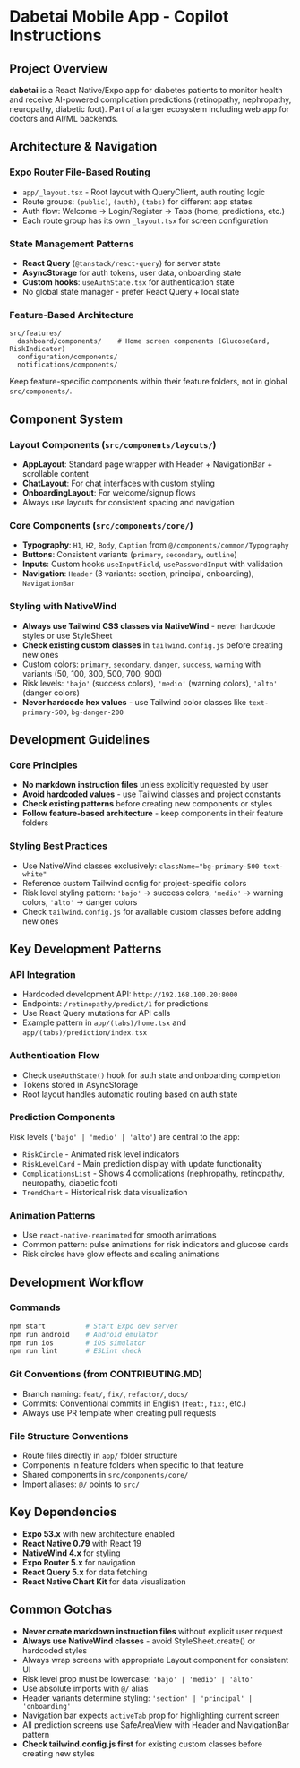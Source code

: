 # Dabetai Mobile App - Copilot Instructions

## Project Overview
**dabetai** is a React Native/Expo app for diabetes patients to monitor health and receive AI-powered complication predictions (retinopathy, nephropathy, neuropathy, diabetic foot). Part of a larger ecosystem including web app for doctors and AI/ML backends.

## Architecture & Navigation

### Expo Router File-Based Routing
- `app/_layout.tsx` - Root layout with QueryClient, auth routing logic
- Route groups: `(public)`, `(auth)`, `(tabs)` for different app states
- Auth flow: Welcome → Login/Register → Tabs (home, predictions, etc.)
- Each route group has its own `_layout.tsx` for screen configuration

### State Management Patterns
- **React Query** (`@tanstack/react-query`) for server state
- **AsyncStorage** for auth tokens, user data, onboarding state
- **Custom hooks**: `useAuthState.tsx` for authentication state
- No global state manager - prefer React Query + local state

### Feature-Based Architecture
```
src/features/
  dashboard/components/    # Home screen components (GlucoseCard, RiskIndicator)
  configuration/components/
  notifications/components/
```
Keep feature-specific components within their feature folders, not in global `src/components/`.

## Component System

### Layout Components (`src/components/layouts/`)
- **AppLayout**: Standard page wrapper with Header + NavigationBar + scrollable content
- **ChatLayout**: For chat interfaces with custom styling
- **OnboardingLayout**: For welcome/signup flows
- Always use layouts for consistent spacing and navigation

### Core Components (`src/components/core/`)
- **Typography**: `H1`, `H2`, `Body`, `Caption` from `@/components/common/Typography`
- **Buttons**: Consistent variants (`primary`, `secondary`, `outline`)
- **Inputs**: Custom hooks `useInputField`, `usePasswordInput` with validation
- **Navigation**: `Header` (3 variants: section, principal, onboarding), `NavigationBar`

### Styling with NativeWind
- **Always use Tailwind CSS classes via NativeWind** - never hardcode styles or use StyleSheet
- **Check existing custom classes** in `tailwind.config.js` before creating new ones
- Custom colors: `primary`, `secondary`, `danger`, `success`, `warning` with variants (50, 100, 300, 500, 700, 900)
- Risk levels: `'bajo'` (success colors), `'medio'` (warning colors), `'alto'` (danger colors)
- **Never hardcode hex values** - use Tailwind color classes like `text-primary-500`, `bg-danger-200`

## Development Guidelines

### Core Principles
- **No markdown instruction files** unless explicitly requested by user
- **Avoid hardcoded values** - use Tailwind classes and project constants
- **Check existing patterns** before creating new components or styles
- **Follow feature-based architecture** - keep components in their feature folders

### Styling Best Practices
- Use NativeWind classes exclusively: `className="bg-primary-500 text-white"`
- Reference custom Tailwind config for project-specific colors
- Risk level styling pattern: `'bajo'` → success colors, `'medio'` → warning colors, `'alto'` → danger colors
- Check `tailwind.config.js` for available custom classes before adding new ones

## Key Development Patterns

### API Integration
- Hardcoded development API: `http://192.168.100.20:8000`
- Endpoints: `/retinopathy/predict/1` for predictions
- Use React Query mutations for API calls
- Example pattern in `app/(tabs)/home.tsx` and `app/(tabs)/prediction/index.tsx`

### Authentication Flow
- Check `useAuthState()` hook for auth state and onboarding completion
- Tokens stored in AsyncStorage
- Root layout handles automatic routing based on auth state

### Prediction Components
Risk levels (`'bajo' | 'medio' | 'alto'`) are central to the app:
- `RiskCircle` - Animated risk level indicators
- `RiskLevelCard` - Main prediction display with update functionality
- `ComplicationsList` - Shows 4 complications (nephropathy, retinopathy, neuropathy, diabetic foot)
- `TrendChart` - Historical risk data visualization

### Animation Patterns
- Use `react-native-reanimated` for smooth animations
- Common pattern: pulse animations for risk indicators and glucose cards
- Risk circles have glow effects and scaling animations

## Development Workflow

### Commands
```bash
npm start          # Start Expo dev server
npm run android    # Android emulator
npm run ios        # iOS simulator
npm run lint       # ESLint check
```

### Git Conventions (from CONTRIBUTING.MD)
- Branch naming: `feat/`, `fix/`, `refactor/`, `docs/`
- Commits: Conventional commits in English (`feat:`, `fix:`, etc.)
- Always use PR template when creating pull requests

### File Structure Conventions
- Route files directly in `app/` folder structure
- Components in feature folders when specific to that feature
- Shared components in `src/components/core/`
- Import aliases: `@/` points to `src/`

## Key Dependencies
- **Expo 53.x** with new architecture enabled
- **React Native 0.79** with React 19
- **NativeWind 4.x** for styling
- **Expo Router 5.x** for navigation
- **React Query 5.x** for data fetching
- **React Native Chart Kit** for data visualization

## Common Gotchas
- **Never create markdown instruction files** without explicit user request
- **Always use NativeWind classes** - avoid StyleSheet.create() or hardcoded styles
- Always wrap screens with appropriate Layout component for consistent UI
- Risk level prop must be lowercase: `'bajo' | 'medio' | 'alto'`
- Use absolute imports with `@/` alias
- Header variants determine styling: `'section' | 'principal' | 'onboarding'`
- Navigation bar expects `activeTab` prop for highlighting current screen
- All prediction screens use SafeAreaView with Header and NavigationBar pattern
- **Check tailwind.config.js first** for existing custom classes before creating new styles
